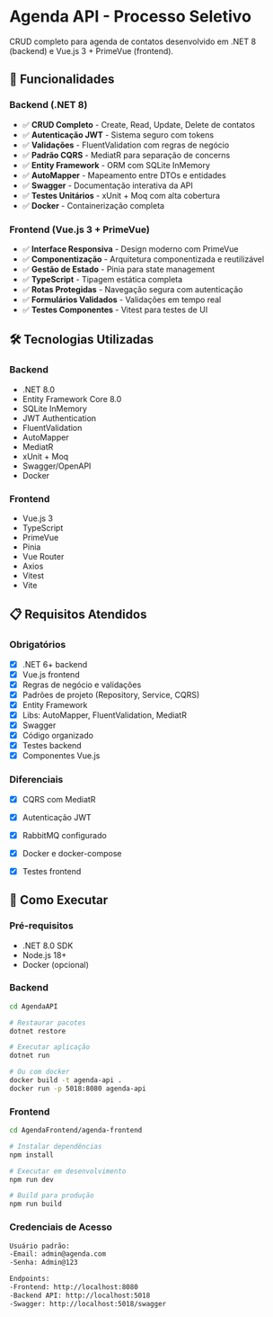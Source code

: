 # Agenda API - Processo Seletivo

CRUD completo para agenda de contatos desenvolvido em .NET 8 (backend) e Vue.js 3 + PrimeVue (frontend).

## 🚀 Funcionalidades

### Backend (.NET 8)
- ✅ **CRUD Completo** - Create, Read, Update, Delete de contatos
- ✅ **Autenticação JWT** - Sistema seguro com tokens
- ✅ **Validações** - FluentValidation com regras de negócio
- ✅ **Padrão CQRS** - MediatR para separação de concerns
- ✅ **Entity Framework** - ORM com SQLite InMemory
- ✅ **AutoMapper** - Mapeamento entre DTOs e entidades
- ✅ **Swagger** - Documentação interativa da API
- ✅ **Testes Unitários** - xUnit + Moq com alta cobertura
- ✅ **Docker** - Containerização completa

### Frontend (Vue.js 3 + PrimeVue)
- ✅ **Interface Responsiva** - Design moderno com PrimeVue
- ✅ **Componentização** - Arquitetura componentizada e reutilizável
- ✅ **Gestão de Estado** - Pinia para state management
- ✅ **TypeScript** - Tipagem estática completa
- ✅ **Rotas Protegidas** - Navegação segura com autenticação
- ✅ **Formulários Validados** - Validações em tempo real
- ✅ **Testes Componentes** - Vitest para testes de UI

## 🛠️ Tecnologias Utilizadas

### Backend
- .NET 8.0
- Entity Framework Core 8.0
- SQLite InMemory
- JWT Authentication
- FluentValidation
- AutoMapper
- MediatR
- xUnit + Moq
- Swagger/OpenAPI
- Docker

### Frontend
- Vue.js 3
- TypeScript
- PrimeVue
- Pinia
- Vue Router
- Axios
- Vitest
- Vite

## 📋 Requisitos Atendidos

### Obrigatórios
- [x] .NET 6+ backend
- [x] Vue.js frontend  
- [x] Regras de negócio e validações
- [x] Padrões de projeto (Repository, Service, CQRS)
- [x] Entity Framework
- [x] Libs: AutoMapper, FluentValidation, MediatR
- [x] Swagger
- [x] Código organizado
- [x] Testes backend
- [x] Componentes Vue.js

### Diferenciais
- [x] CQRS com MediatR
- [x] Autenticação JWT
- [x] RabbitMQ configurado
- [x] Docker e docker-compose
- [x] Testes frontend


## 🚀 Como Executar

### Pré-requisitos
- .NET 8.0 SDK
- Node.js 18+
- Docker (opcional)

### Backend
```bash
cd AgendaAPI

# Restaurar pacotes
dotnet restore

# Executar aplicação
dotnet run

# Ou com docker
docker build -t agenda-api .
docker run -p 5018:8080 agenda-api
```

### Frontend
```bash
cd AgendaFrontend/agenda-frontend

# Instalar dependências
npm install

# Executar em desenvolvimento
npm run dev

# Build para produção
npm run build
```

### Credenciais de Acesso
```bash
Usuário padrão:
-Email: admin@agenda.com
-Senha: Admin@123

Endpoints:
-Frontend: http://localhost:8080
-Backend API: http://localhost:5018
-Swagger: http://localhost:5018/swagger
```